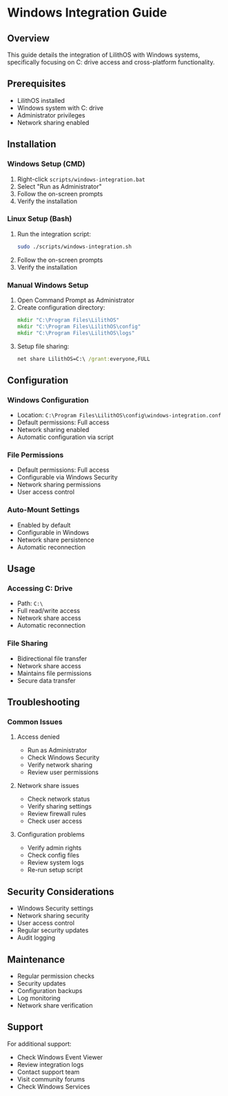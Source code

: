 # Windows Integration Guide

## Overview
This guide details the integration of LilithOS with Windows systems, specifically focusing on C: drive access and cross-platform functionality.

## Prerequisites
- LilithOS installed
- Windows system with C: drive
- Administrator privileges
- Network sharing enabled

## Installation

### Windows Setup (CMD)
1. Right-click `scripts/windows-integration.bat`
2. Select "Run as Administrator"
3. Follow the on-screen prompts
4. Verify the installation

### Linux Setup (Bash)
1. Run the integration script:
   ```bash
   sudo ./scripts/windows-integration.sh
   ```
2. Follow the on-screen prompts
3. Verify the installation

### Manual Windows Setup
1. Open Command Prompt as Administrator
2. Create configuration directory:
   ```cmd
   mkdir "C:\Program Files\LilithOS"
   mkdir "C:\Program Files\LilithOS\config"
   mkdir "C:\Program Files\LilithOS\logs"
   ```
3. Setup file sharing:
   ```cmd
   net share LilithOS=C:\ /grant:everyone,FULL
   ```

## Configuration

### Windows Configuration
- Location: `C:\Program Files\LilithOS\config\windows-integration.conf`
- Default permissions: Full access
- Network sharing enabled
- Automatic configuration via script

### File Permissions
- Default permissions: Full access
- Configurable via Windows Security
- Network sharing permissions
- User access control

### Auto-Mount Settings
- Enabled by default
- Configurable in Windows
- Network share persistence
- Automatic reconnection

## Usage

### Accessing C: Drive
- Path: `C:\`
- Full read/write access
- Network share access
- Automatic reconnection

### File Sharing
- Bidirectional file transfer
- Network share access
- Maintains file permissions
- Secure data transfer

## Troubleshooting

### Common Issues
1. Access denied
   - Run as Administrator
   - Check Windows Security
   - Verify network sharing
   - Review user permissions

2. Network share issues
   - Check network status
   - Verify sharing settings
   - Review firewall rules
   - Check user access

3. Configuration problems
   - Verify admin rights
   - Check config files
   - Review system logs
   - Re-run setup script

## Security Considerations
- Windows Security settings
- Network sharing security
- User access control
- Regular security updates
- Audit logging

## Maintenance
- Regular permission checks
- Security updates
- Configuration backups
- Log monitoring
- Network share verification

## Support
For additional support:
- Check Windows Event Viewer
- Review integration logs
- Contact support team
- Visit community forums
- Check Windows Services 